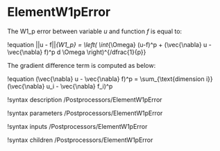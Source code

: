 # ElementW1pError

The W1_p error between variable $u$ and function $f$ is equal to:

!equation
||u - f||_{W1_p} = \left( \int_{\Omega} (u-f)^p + (\vec{\nabla} u - \vec{\nabla} f)^p d \Omega \right)^{/dfrac{1}{p}}

The gradient difference term is computed as below:

!equation
(\vec{\nabla} u - \vec{\nabla} f)^p = \sum_{\text{dimension i}} (\vec{\nabla} u_i - \vec{\nabla} f_i)^p

!syntax description /Postprocessors/ElementW1pError

!syntax parameters /Postprocessors/ElementW1pError

!syntax inputs /Postprocessors/ElementW1pError

!syntax children /Postprocessors/ElementW1pError
